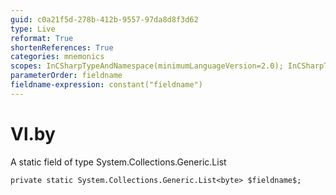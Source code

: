```yaml
---
guid: c0a21f5d-278b-412b-9557-97da8d8f3d62
type: Live
reformat: True
shortenReferences: True
categories: mnemonics
scopes: InCSharpTypeAndNamespace(minimumLanguageVersion=2.0); InCSharpTypeMember(minimumLanguageVersion=2.0)
parameterOrder: fieldname
fieldname-expression: constant("fieldname")
---
```


# Vl.by

A static field of type System.Collections.Generic.List<byte>

```
private static System.Collections.Generic.List<byte> $fieldname$;
```
